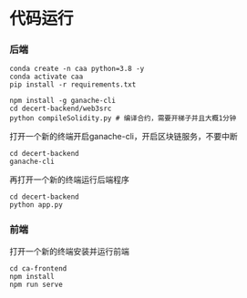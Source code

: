 # 代码运行
### 后端
```shell
conda create -n caa python=3.8 -y
conda activate caa
pip install -r requirements.txt

npm install -g ganache-cli
cd decert-backend/web3src
python compileSolidity.py # 编译合约，需要开梯子并且大概1分钟

```
打开一个新的终端开启ganache-cli，开启区块链服务，不要中断
```shell
cd decert-backend
ganache-cli
```
再打开一个新的终端运行后端程序
```shell
cd decert-backend
python app.py
```
### 前端
打开一个新的终端安装并运行前端
```shell
cd ca-frontend
npm install
npm run serve
```
